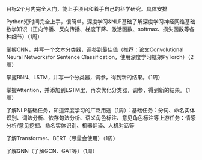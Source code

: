 目标2个月内完全入门，能上手项目和着手自己的科学研究。具体安排

Python短时间完全上手，很简单。深度学习&NLP基础了解深度学习神经网络基础数学知识（正向传播、反向传播、梯度下降、激活函数、softmax、损失函数等各种细节）（1周）

掌握CNN，并写一个文本分类器，调参到最佳值（推荐：论文Convolutional Neural Networksfor Sentence Classification，使用深度学习框架PyTorch）（2周）

掌握RNN、LSTM，并写一个分类器，调参，得到新的结果。（1周）

掌握Attention，并添加到LSTM里，再次优化分类器，调参，得到新的结果。（1周）

了解NLP基础任务，知道深度学习的广泛用途（1周）：基础任务：分词、命名实体识别、词法分析、依存句法分析、语义角色标注、意见角色标注等上游任务：情感分析/意见挖掘、命名实体识别、机器翻译、人机对话等

了解Transformer、BERT（尽量会使用）（1周）

了解GNN（了解GCN、GAT等）（1周）

